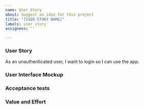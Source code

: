 ```yaml
---
name: User Story
about: Suggest an idea for this project
title: "[USER STORY NAME]"
labels: user story
assignees: ''

---
```


### User Story

As an unauthenticated user, I want to login so I can use the app.

### User Interface Mockup

### Acceptance tests

### Value and Effort
